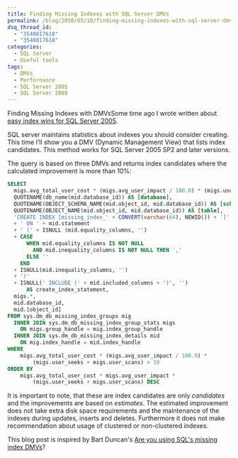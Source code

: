 ```yaml
---
title: Finding Missing Indexes with SQL Server DMVs
permalink: /blog/2010/05/10/finding-missing-indexes-with-sql-server-dmvs/
dsq_thread_id:
  - "3540817618"
  - "3540817618"
categories:
  - SQL Server
  - Useful tools
tags:
  - DMVs
  - Perfornance
  - SQL Server 2005
  - SQL Server 2008
---
```

Finding Missing Indexes with DMVsSome time ago I wrote written about [easy index wins for SQL Server 2005](http://www.lybecker.com/blog/2008/12/01/easy-win-index-candidates-on-sql-server-2005/ "Anders Lybeckers Weblog - Easy win – index candidates on SQL Server 2005").

SQL server maintains statistics about indexes you should consider creating. This time I’ll show you a DMV (Dynamic Management View) that lists index candidates. This method works for SQL Server 2005 SP2 and later versions.

The query is based on three DMVs and returns index candidates where the calculated improvement is more than 10%:

```sql
SELECT
  migs.avg_total_user_cost * (migs.avg_user_impact / 100.0) * (migs.user_seeks + migs.user_scans) AS improvement_measure_pct,
  QUOTENAME(db_name(mid.database_id)) AS [database],
  QUOTENAME(OBJECT_SCHEMA_NAME(mid.object_id, mid.database_id)) AS [schema],
  QUOTENAME(OBJECT_NAME(mid.object_id, mid.database_id)) AS [table],
  'CREATE INDEX [missing_index_' + CONVERT(varchar(64), NEWID()) + ']'
  + ' ON ' + mid.statement
  + ' (' + ISNULL (mid.equality_columns, '')
  + CASE
      WHEN mid.equality_columns IS NOT NULL
	    AND mid.inequality_columns IS NOT NULL THEN ','
      ELSE ''
    END
  + ISNULL(mid.inequality_columns, '')
  + ')'
  + ISNULL(' INCLUDE (' + mid.included_columns + ')', '')
	  AS create_index_statement,
  migs.*,
  mid.database_id,
  mid.[object_id]
FROM sys.dm_db_missing_index_groups mig
  INNER JOIN sys.dm_db_missing_index_group_stats migs
	ON migs.group_handle = mig.index_group_handle
  INNER JOIN sys.dm_db_missing_index_details mid
	ON mig.index_handle = mid.index_handle
WHERE
	migs.avg_total_user_cost * (migs.avg_user_impact / 100.0) *
		(migs.user_seeks + migs.user_scans) > 10
ORDER BY
	migs.avg_total_user_cost * migs.avg_user_impact *
		(migs.user_seeks + migs.user_scans) DESC
```

It is important to note, that these are index candidates are only _candidates_ and the improvements are based on _estimates_. The estimated improvement does not take extra disk space requirements and the maintenance of the indexes during updates, inserts and deletes. Furthermore it does not make recommendation about usage of clustered or non-clustered indexes.

This blog post is inspired by Bart Duncan's [Are you using SQL's missing index DMVs](http://blogs.msdn.com/bartd/archive/2007/07/19/are-you-using-sql-s-missing-index-dmvs.aspx "Bart Duncan's SQL WebLog")?
